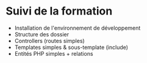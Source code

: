 
# Suivi de la formation

- Installation de l'environnement de développement
- Structure des dossier
- Controllers (routes simples)
- Templates simples & sous-template (include) 
- Entités PHP simples + relations
